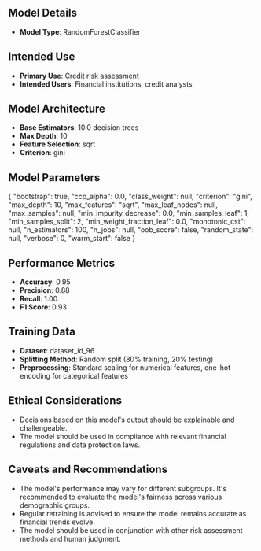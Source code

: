 

## Model Details
- **Model Type**: RandomForestClassifier

## Intended Use
- **Primary Use**: Credit risk assessment
- **Intended Users**: Financial institutions, credit analysts

## Model Architecture
- **Base Estimators**: 10.0 decision trees
- **Max Depth**: 10
- **Feature Selection**: sqrt
- **Criterion**: gini

## Model Parameters
{
  "bootstrap": true,
  "ccp_alpha": 0.0,
  "class_weight": null,
  "criterion": "gini",
  "max_depth": 10,
  "max_features": "sqrt",
  "max_leaf_nodes": null,
  "max_samples": null,
  "min_impurity_decrease": 0.0,
  "min_samples_leaf": 1,
  "min_samples_split": 2,
  "min_weight_fraction_leaf": 0.0,
  "monotonic_cst": null,
  "n_estimators": 100,
  "n_jobs": null,
  "oob_score": false,
  "random_state": null,
  "verbose": 0,
  "warm_start": false
}

## Performance Metrics
- **Accuracy**: 0.95
- **Precision**: 0.88
- **Recall**: 1.00
- **F1 Score**: 0.93

## Training Data
- **Dataset**: dataset_id_96
- **Splitting Method**: Random split (80% training, 20% testing)
- **Preprocessing**: Standard scaling for numerical features, one-hot encoding for categorical features

## Ethical Considerations
- Decisions based on this model's output should be explainable and challengeable.
- The model should be used in compliance with relevant financial regulations and data protection laws.

## Caveats and Recommendations
- The model's performance may vary for different subgroups. It's recommended to evaluate the model's fairness across various demographic groups.
- Regular retraining is advised to ensure the model remains accurate as financial trends evolve.
- The model should be used in conjunction with other risk assessment methods and human judgment.
    
